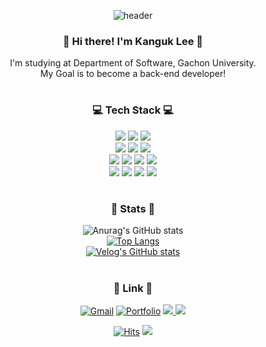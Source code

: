 <div align="center">
  
![header](https://capsule-render.vercel.app/api?type=soft&color=auto&height=200&section=header&text=Kanguk%20Lee&fontSize=70&animation=twinkling)
  
</div>

<div align="center">
<h3 align="center"> 👋 Hi there! I'm Kanguk Lee 👋</h3>
<p align="center">
    I'm studying at Department of Software, Gachon University.<br>
    My Goal is to become a back-end developer!
</p>
</div>

#

<div align="center">
<h3 align="center">💻 Tech Stack 💻</h3>
<p align="center">
  <img src="https://img.shields.io/badge/javascript-F7DF1E?style=for-the-badge&logo=javascript&logoColor=black">
  <img src="https://img.shields.io/badge/typescript-3178C6?style=for-the-badge&logo=typescript&logoColor=white">
  <img src="https://img.shields.io/badge/python-3776AB?style=for-the-badge&logo=python&logoColor=white">
  <br>
  <img src="https://img.shields.io/badge/node.js-339933?style=for-the-badge&logo=Node.js&logoColor=white">
  <img src="https://img.shields.io/badge/express-000000?style=for-the-badge&logo=express&logoColor=white">
  <img src="https://img.shields.io/badge/mysql-4479A1?style=for-the-badge&logo=mysql&logoColor=white">
  <br>
  <img src="https://img.shields.io/badge/amazonaws-232F3E?style=for-the-badge&logo=amazonaws&logoColor=white">
  <img src="https://img.shields.io/badge/AWS EC2%20-%23FF9900.svg?&style=for-the-badge&logo=amazon-aws&logoColor=white">
  <img src="https://img.shields.io/badge/AWS RDS%20-%23FF9900.svg?&style=for-the-badge&logo=amazon-aws&logoColor=white">
  <img src="https://img.shields.io/badge/AWS S3%20-%23FF9900.svg?&style=for-the-badge&logo=amazon-aws&logoColor=white">
  <br>
  <img src="https://img.shields.io/badge/linux-FCC624?style=for-the-badge&logo=linux&logoColor=black">
  <img src="https://img.shields.io/badge/NGINX%20-009639.svg?&style=for-the-badge&logo=NGINX&logoColor=white">
  <img src="https://img.shields.io/badge/git-F05032?style=for-the-badge&logo=git&logoColor=white">
  <img src="https://img.shields.io/badge/github-181717?style=for-the-badge&logo=github&logoColor=white">
</p>  
</div>

#

<div align="center">
<h3 align="center">📑 Stats 📑</h3>
  
![Anurag's GitHub stats](https://github-readme-stats.vercel.app/api?username=KangukLee-97&show_icons=true&theme=dark)<br>
[![Top Langs](https://github-readme-stats.vercel.app/api/top-langs/?username=KangukLee-97&layout=compact&theme=dark)](https://github.com/anuraghazra/github-readme-stats)<br>
[![Velog's GitHub stats](https://velog-readme-stats.vercel.app/api?name=iamkanguk)](https://velog.io/@iamkanguk)
</div>

#

<div align="center">
<h3 align="center">🎈 Link 🎈</h3>  

  [![Gmail](https://img.shields.io/badge/Gmail-D14836?style=for-the-badge&logo=gmail&logoColor=white)](mailto:rkddnrdl97@naver.com)
  [![Portfolio](https://img.shields.io/badge/Portfolio-%23000000.svg?style=for-the-badge&logo=notion&logoColor=white)](https://www.notion.so/Portfolio-8c35e6e7df3740feaca148d41eb8198b)
  <a href="https://velog.io/@iamkanguk" target="_blank">
    <img src="https://img.shields.io/badge/velog-20C997?style=for-the-badge&logo=velog&logoColor=white">
  </a>
  <a href="https://www.instagram.com/_iamkanguk/" target="_blank">
    <img src="https://img.shields.io/badge/instagram-E4405F?style=for-the-badge&logo=instagram&logoColor=white">
  </a>


</div>

<div align="center">
  
[![Hits](https://hits.seeyoufarm.com/api/count/incr/badge.svg?url=https%3A%2F%2Fgithub.com%2FKangukLee-97&count_bg=%2379C83D&title_bg=%23555555&icon=&icon_color=%23E7E7E7&title=hits&edge_flat=false)](https://hits.seeyoufarm.com)
<img src="https://img.shields.io/github/followers/KangukLee-97?style=social">
  
</div>

